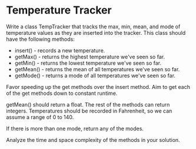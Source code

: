 # Temperature Tracker

Write a class TempTracker that tracks the max, min, mean, and mode of temperature values as they are inserted into the tracker. This class should have the following methods:

- insert() - records a new temperature.
- getMax() - returns the highest temperature we've seen so far.
- getMin() - returns the lowest temperature we've seen so far.
- getMean() - returns the mean of all temperatures we've seen so far.
- getMode() - returns a mode of all temperatures we've seen so far.

Favor speeding up the get methods over the insert method. Aim to get each of the get methods down to constant runtime.

getMean() should return a float. The rest of the methods can return integers. Temperatures should be recorded in Fahrenheit, so we can assume a range of 0 to 140.

If there is more than one mode, return any of the modes.

Analyze the time and space complexity of the methods in your solution.
